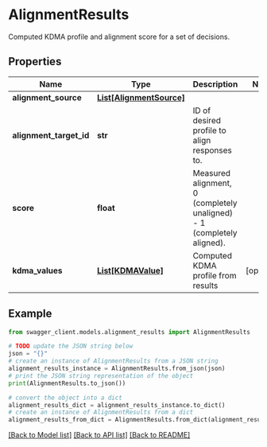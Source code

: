 # AlignmentResults

Computed KDMA profile and alignment score for a set of decisions.

## Properties

Name | Type | Description | Notes
------------ | ------------- | ------------- | -------------
**alignment_source** | [**List[AlignmentSource]**](AlignmentSource.md) |  | 
**alignment_target_id** | **str** | ID of desired profile to align responses to. | 
**score** | **float** | Measured alignment, 0 (completely unaligned) - 1 (completely aligned). | 
**kdma_values** | [**List[KDMAValue]**](KDMAValue.md) | Computed KDMA profile from results | [optional] 

## Example

```python
from swagger_client.models.alignment_results import AlignmentResults

# TODO update the JSON string below
json = "{}"
# create an instance of AlignmentResults from a JSON string
alignment_results_instance = AlignmentResults.from_json(json)
# print the JSON string representation of the object
print(AlignmentResults.to_json())

# convert the object into a dict
alignment_results_dict = alignment_results_instance.to_dict()
# create an instance of AlignmentResults from a dict
alignment_results_from_dict = AlignmentResults.from_dict(alignment_results_dict)
```
[[Back to Model list]](../README.md#documentation-for-models) [[Back to API list]](../README.md#documentation-for-api-endpoints) [[Back to README]](../README.md)


